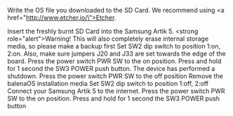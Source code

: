 Write the OS file you downloaded to the SD Card. We recommend using <a href=\"http://www.etcher.io/\">Etcher</a>.

Insert the freshly burnt SD Card into the Samsung Artik 5.
<strong role=\"alert\">Warning!</strong> This will also completely erase internal storage media, so please make a backup first
Set SW2 dip switch to position 1:on, 2:on.  Also, make sure jumpers J20 and J33 are set towards the edge of the board.
Press the power switch PWR SW to the on position. Press and hold for 1 second the SW3 POWER push button.
The device has performed a shutdown. Press the power switch PWR SW to the off position
Remove the balenaOS installation media
Set SW2 dip switch to position 1:off, 2:off
Connect your Samsung Artik 5 to the internet. Press the power switch PWR SW to the on position. Press and hold for 1 second the SW3 POWER push button